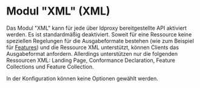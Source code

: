 # Modul "XML" (XML)

Das Modul "XML" kann für jede über ldproxy bereitgestellte API aktiviert werden. Es ist standardmäßig deaktiviert. Soweit für eine Ressource keine speziellen Regelungen für die Ausgabeformate bestehen (wie zum Beispiel für [Features](gml.md)) und die Ressource XML unterstützt, können Clients das Ausgabeformat anfordern. Allerdings unterstützen nur die folgenden Ressourcen XML: Landing Page, Conformance Declaration, Feature Collections und Feature Collection.

In der Konfiguration können keine Optionen gewählt werden.
